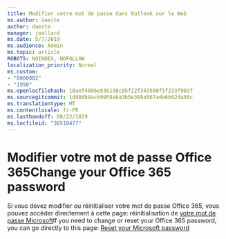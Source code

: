 ```yaml
---
title: Modifier votre mot de passe dans Outlook sur le Web
ms.author: daeite
author: daeite
manager: joallard
ms.date: 5/7/2019
ms.audience: Admin
ms.topic: article
ROBOTS: NOINDEX, NOFOLLOW
localization_priority: Normal
ms.custom:
- "8000002"
- "1990"
ms.openlocfilehash: 18aef4096e936138c85f22f343500f5f233f903f
ms.sourcegitcommit: 1d98db8acb9959aba3b5e308a567ade6b62da56c
ms.translationtype: MT
ms.contentlocale: fr-FR
ms.lasthandoff: 08/22/2019
ms.locfileid: "36510477"
---
```

# <a name="change-your-office-365-password"></a><span data-ttu-id="b09d4-102">Modifier votre mot de passe Office 365</span><span class="sxs-lookup"><span data-stu-id="b09d4-102">Change your Office 365 password</span></span>

<span data-ttu-id="b09d4-103">Si vous devez modifier ou réinitialiser votre mot de passe Office 365, vous pouvez accéder directement à cette page: réinitialisation de [votre mot de passe Microsoft](https://go.microsoft.com/fwlink/p/?linkid=841910)</span><span class="sxs-lookup"><span data-stu-id="b09d4-103">If you need to change or reset your Office 365 password, you can go directly to this page: [Reset your Microsoft password](https://go.microsoft.com/fwlink/p/?linkid=841910)</span></span>